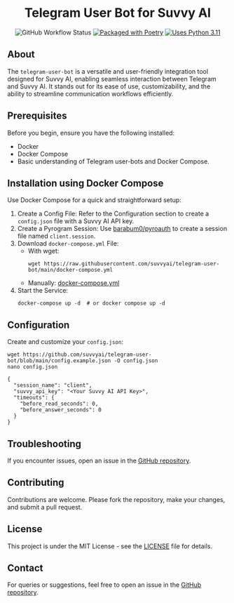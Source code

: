 <h1 align="center">Telegram User Bot for Suvvy AI</h1>

<div align="center">
   
![GitHub Workflow Status](https://img.shields.io/github/actions/workflow/status/suvvyai/telegram-user-bot/release-package.yml)
[![Packaged with Poetry](https://img.shields.io/badge/packaging-poetry-cyan)](https://python-poetry.org/)
[![Uses Python 3.11](https://img.shields.io/badge/python-3.11-blue?logo=python&logoColor=white)](https://www.python.org/)

</div>

## About

The `telegram-user-bot` is a versatile and user-friendly integration tool designed for Suvvy AI, enabling seamless interaction between Telegram and Suvvy AI. It stands out for its ease of use, customizability, and the ability to streamline communication workflows efficiently.

## Prerequisites

Before you begin, ensure you have the following installed:

- Docker
- Docker Compose
- Basic understanding of Telegram user-bots and Docker Compose.

## Installation using Docker Compose

Use Docker Compose for a quick and straightforward setup:

1. Create a Config File: Refer to the Configuration section to create a `config.json` file with a Suvvy AI API key.
2. Create a Pyrogram Session: Use [barabum0/pyroauth](https://github.com/barabum0/pyroauth) to create a session file named `client.session`.
3. Download `docker-compose.yml` File:
   - With wget:
     ```
     wget https://raw.githubusercontent.com/suvvyai/telegram-user-bot/main/docker-compose.yml
     ```
   - Manually: [docker-compose.yml](https://github.com/suvvyai/telegram-user-bot/blob/main/docker-compose.yml)
4. Start the Service:
   ```
   docker-compose up -d  # or docker compose up -d
   ```

## Configuration

Create and customize your `config.json`:
```
wget https://github.com/suvvyai/telegram-user-bot/blob/main/config.example.json -O config.json
nano config.json

{
  "session_name": "client",
  "suvvy_api_key": "<Your Suvvy AI API Key>",
  "timeouts": {
    "before_read_seconds": 0,
    "before_answer_seconds": 0
  }
}
```

## Troubleshooting

If you encounter issues, open an issue in the [GitHub repository](https://github.com/suvvyai/telegram-user-bot/issues).

## Contributing

Contributions are welcome. Please fork the repository, make your changes, and submit a pull request.

## License

This project is under the MIT License - see the [LICENSE](https://github.com/suvvyai/telegram-user-bot/blob/main/LICENSE) file for details.

## Contact

For queries or suggestions, feel free to open an issue in the [GitHub repository](https://github.com/suvvyai/telegram-user-bot/issues).
